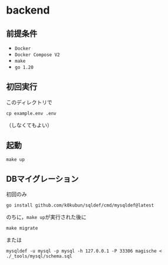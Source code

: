 # backend

## 前提条件

- `Docker`
- `Docker Compose V2`
- `make`
- `go 1.20`

## 初回実行

このディレクトリで

```console
cp example.env .env
```

（しなくてもよい）

## 起動

```console
make up
```

## DBマイグレーション

初回のみ

```console
go install github.com/k0kubun/sqldef/cmd/mysqldef@latest
```

のちに，`make up`が実行された後に

```console
make migrate
```

または

```console
mysqldef -u mysql -p mysql -h 127.0.0.1 -P 33306 magische < ./_tools/mysql/schema.sql
```
